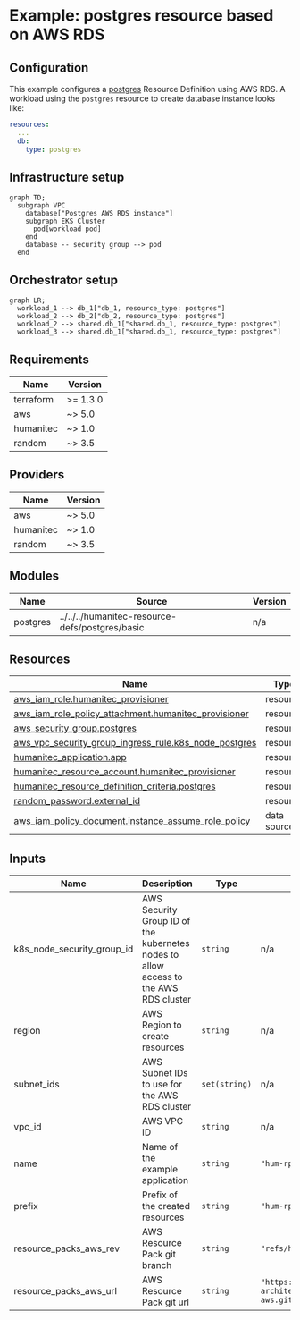 # Example: postgres resource based on AWS RDS

## Configuration
This example configures a [postgres](https://developer.humanitec.com/platform-orchestrator/reference/resource-types/#postgres) Resource Definition using AWS RDS. A workload using the `postgres` resource to create database instance looks like:

```yaml
resources:
  ...
  db:
    type: postgres
```

## Infrastructure setup

```mermaid
graph TD;
  subgraph VPC
    database["Postgres AWS RDS instance"]
    subgraph EKS Cluster
      pod[workload pod]
    end
    database -- security group --> pod
  end
```

## Orchestrator setup

```mermaid
graph LR;
  workload_1 --> db_1["db_1, resource_type: postgres"]
  workload_2 --> db_2["db_2, resource_type: postgres"]
  workload_2 --> shared.db_1["shared.db_1, resource_type: postgres"]
  workload_3 --> shared.db_1["shared.db_1, resource_type: postgres"]
```

<!-- BEGIN_TF_DOCS -->
## Requirements

| Name | Version |
|------|---------|
| terraform | >= 1.3.0 |
| aws | ~> 5.0 |
| humanitec | ~> 1.0 |
| random | ~> 3.5 |

## Providers

| Name | Version |
|------|---------|
| aws | ~> 5.0 |
| humanitec | ~> 1.0 |
| random | ~> 3.5 |

## Modules

| Name | Source | Version |
|------|--------|---------|
| postgres | ../../../humanitec-resource-defs/postgres/basic | n/a |

## Resources

| Name | Type |
|------|------|
| [aws_iam_role.humanitec_provisioner](https://registry.terraform.io/providers/hashicorp/aws/latest/docs/resources/iam_role) | resource |
| [aws_iam_role_policy_attachment.humanitec_provisioner](https://registry.terraform.io/providers/hashicorp/aws/latest/docs/resources/iam_role_policy_attachment) | resource |
| [aws_security_group.postgres](https://registry.terraform.io/providers/hashicorp/aws/latest/docs/resources/security_group) | resource |
| [aws_vpc_security_group_ingress_rule.k8s_node_postgres](https://registry.terraform.io/providers/hashicorp/aws/latest/docs/resources/vpc_security_group_ingress_rule) | resource |
| [humanitec_application.app](https://registry.terraform.io/providers/humanitec/humanitec/latest/docs/resources/application) | resource |
| [humanitec_resource_account.humanitec_provisioner](https://registry.terraform.io/providers/humanitec/humanitec/latest/docs/resources/resource_account) | resource |
| [humanitec_resource_definition_criteria.postgres](https://registry.terraform.io/providers/humanitec/humanitec/latest/docs/resources/resource_definition_criteria) | resource |
| [random_password.external_id](https://registry.terraform.io/providers/hashicorp/random/latest/docs/resources/password) | resource |
| [aws_iam_policy_document.instance_assume_role_policy](https://registry.terraform.io/providers/hashicorp/aws/latest/docs/data-sources/iam_policy_document) | data source |

## Inputs

| Name | Description | Type | Default | Required |
|------|-------------|------|---------|:--------:|
| k8s\_node\_security\_group\_id | AWS Security Group ID of the kubernetes nodes to allow access to the AWS RDS cluster | `string` | n/a | yes |
| region | AWS Region to create resources | `string` | n/a | yes |
| subnet\_ids | AWS Subnet IDs to use for the AWS RDS cluster | `set(string)` | n/a | yes |
| vpc\_id | AWS VPC ID | `string` | n/a | yes |
| name | Name of the example application | `string` | `"hum-rp-postgres-example"` | no |
| prefix | Prefix of the created resources | `string` | `"hum-rp-postgres-ex-"` | no |
| resource\_packs\_aws\_rev | AWS Resource Pack git branch | `string` | `"refs/heads/main"` | no |
| resource\_packs\_aws\_url | AWS Resource Pack git url | `string` | `"https://github.com/humanitec-architecture/resource-packs-aws.git"` | no |
<!-- END_TF_DOCS -->
